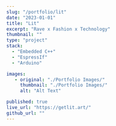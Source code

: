 ```yaml
---
slug: "/portfolio/lit"
date: "2023-01-01"
title: "Lit"
excerpt: "Rave x Fashion x Technology"
thumbnail: ""
type: "project"
stack:
  - "Embedded C++"
  - "EspressIf"
  - "Arduino"

images:
   - original: "./Portfolio Images/"
     thumbnail: "./Portfolio Images/"
     alt: "Alt Text"

published: true
live_url: "https://getlit.art/"
github_url: ""
---
```

